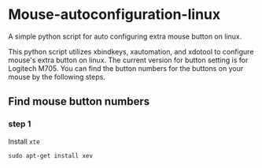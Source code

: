 # Mouse-autoconfiguration-linux
A simple python script for auto configuring extra mouse button on linux.

This python script utilizes xbindkeys, xautomation, and xdotool to configure mouse's extra button on linux.
The current version for button setting is for Logitech M705.
You can find the button numbers for the buttons on your mouse by the following steps.

## Find mouse button numbers
### step 1
Install ```xte```
```
sudo apt-get install xev
```            
